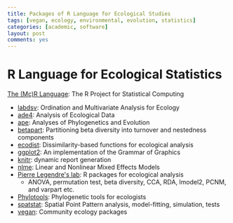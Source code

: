 ```yaml
---
title: Packages of R Language for Ecological Studies
tags: [vegan, ecology, environmental, evolution, statistics]
categories: [academic, software]
layout: post
comments: yes
---
```


# R Language for Ecological Statistics

[The (Mc)R Language](http://www.r-project.org): The R Project for Statistical Computing

-	[labdsv](http://cran.r-project.org/web/packages/labdsv/): Ordination and Multivariate Analysis for Ecology 
-	[ade4](http://cran.r-project.org/web/packages/ade4/index.html): Analysis of Ecological Data
-	[ape](http://cran.r-project.org/web/packages/ape/index.html): Analyses of Phylogenetics and Evolution
-	[betapart](http://cran.r-project.org/web/packages/betapart/index.html): Partitioning beta diversity into turnover and nestedness components
-	[ecodist](http://cran.r-project.org/web/packages/ecodist/index.html): Dissimilarity-based functions for ecological analysis
-	[ggplot2](http://cran.r-project.org/web/packages/ggplot2/index.html): An implementation of the Grammar of Graphics
-	[knitr](http://cran.r-project.org/web/packages/knitr/index.html): dynamic report generation
-	[nlme](http://cran.r-project.org/web/packages/nlme/index.html): Linear and Nonlinear Mixed Effects Models
-	[Pierre Legendre's lab](http://adn.biol.umontreal.ca/~numericalecology/Rcode/): R packages for ecological analysis
	-	ANOVA, permutation test, beta diversity, CCA, RDA, lmodel2, PCNM, and varpart etc.
-	[Phylotools](http://cran.r-project.org/web/packages/phylotools): Phylogenetic tools for ecologists
-	[spatstat](http://cran.r-project.org/web/packages/spatstat/index.html): Spatial Point Pattern analysis, model-fitting, simulation, tests
-	[vegan](http://cran.r-project.org/web/packages/vegan/index.html): Community ecology packages